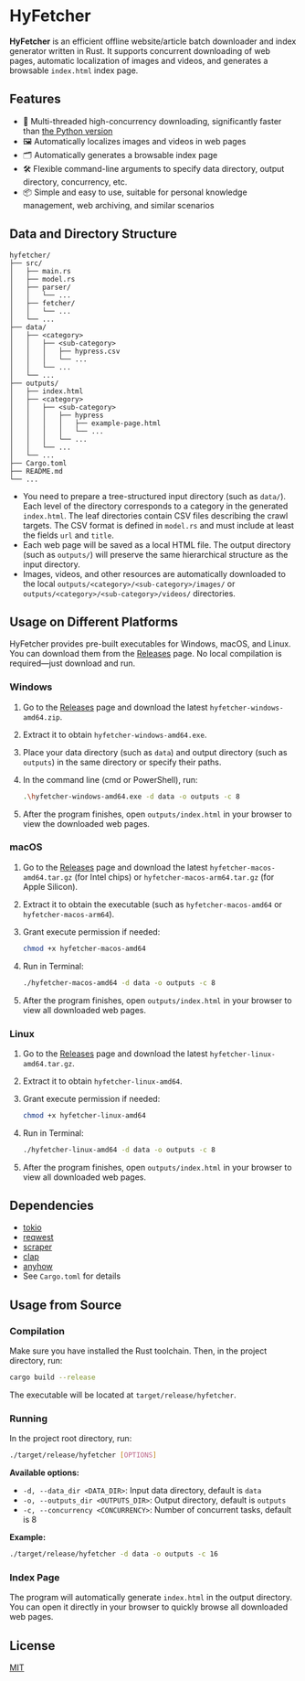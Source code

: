 # HyFetcher

**HyFetcher** is an efficient offline website/article batch downloader and index generator written in Rust. It supports concurrent downloading of web pages, automatic localization of images and videos, and generates a browsable `index.html` index page.

## Features

- 🚀 Multi-threaded high-concurrency downloading, significantly faster than [the Python version](https://github.com/hyperplasma/hyplusite-exporter)
- 🖼️ Automatically localizes images and videos in web pages
- 🗂️ Automatically generates a browsable index page
- 🛠️ Flexible command-line arguments to specify data directory, output directory, concurrency, etc.
- 📦 Simple and easy to use, suitable for personal knowledge management, web archiving, and similar scenarios

## Data and Directory Structure

```
hyfetcher/
├── src/
│   ├── main.rs
│   ├── model.rs
│   ├── parser/
│   │   └── ...
│   ├── fetcher/
│   │   └── ...
│   └── ...
├── data/
│   ├── <category>
│   │   ├── <sub-category>
│   │   │   ├── hypress.csv
│   │   │   └── ...
│   │   └── ...
│   └── ...
├── outputs/
│   ├── index.html
│   ├── <category>
│   │   ├── <sub-category>
│   │   │   ├── hypress
│   │   │   │   ├── example-page.html
│   │   │   │   └── ...
│   │   │   └── ...
│   │   └── ...
│   └── ...
├── Cargo.toml
├── README.md
└── ...
```

- You need to prepare a tree-structured input directory (such as `data/`). Each level of the directory corresponds to a category in the generated `index.html`. The leaf directories contain CSV files describing the crawl targets. The CSV format is defined in `model.rs` and must include at least the fields `url` and `title`.
- Each web page will be saved as a local HTML file. The output directory (such as `outputs/`) will preserve the same hierarchical structure as the input directory.
- Images, videos, and other resources are automatically downloaded to the local `outputs/<category>/<sub-category>/images/` or `outputs/<category>/<sub-category>/videos/` directories.

## Usage on Different Platforms

HyFetcher provides pre-built executables for Windows, macOS, and Linux. You can download them from the [Releases](https://github.com/hyperplasma/hyfetcher/releases) page. No local compilation is required—just download and run.

### Windows

1. Go to the [Releases](https://github.com/hyperplasma/hyfetcher/releases) page and download the latest `hyfetcher-windows-amd64.zip`.
2. Extract it to obtain `hyfetcher-windows-amd64.exe`.
3. Place your data directory (such as `data`) and output directory (such as `outputs`) in the same directory or specify their paths.
4. In the command line (cmd or PowerShell), run:

    ```sh
    .\hyfetcher-windows-amd64.exe -d data -o outputs -c 8
    ```

5. After the program finishes, open `outputs/index.html` in your browser to view the downloaded web pages.

### macOS

1. Go to the [Releases](https://github.com/hyperplasma/hyfetcher/releases) page and download the latest `hyfetcher-macos-amd64.tar.gz` (for Intel chips) or `hyfetcher-macos-arm64.tar.gz` (for Apple Silicon).
2. Extract it to obtain the executable (such as `hyfetcher-macos-amd64` or `hyfetcher-macos-arm64`).
3. Grant execute permission if needed:

    ```sh
    chmod +x hyfetcher-macos-amd64
    ```

4. Run in Terminal:

    ```sh
    ./hyfetcher-macos-amd64 -d data -o outputs -c 8
    ```

5. After the program finishes, open `outputs/index.html` in your browser to view all downloaded web pages.

### Linux

1. Go to the [Releases](https://github.com/hyperplasma/hyfetcher/releases) page and download the latest `hyfetcher-linux-amd64.tar.gz`.
2. Extract it to obtain `hyfetcher-linux-amd64`.
3. Grant execute permission if needed:

    ```sh
    chmod +x hyfetcher-linux-amd64
    ```

4. Run in Terminal:

    ```sh
    ./hyfetcher-linux-amd64 -d data -o outputs -c 8
    ```

5. After the program finishes, open `outputs/index.html` in your browser to view all downloaded web pages.

## Dependencies

- [tokio](https://crates.io/crates/tokio)
- [reqwest](https://crates.io/crates/reqwest)
- [scraper](https://crates.io/crates/scraper)
- [clap](https://crates.io/crates/clap)
- [anyhow](https://crates.io/crates/anyhow)
- See `Cargo.toml` for details

## Usage from Source

### Compilation

Make sure you have installed the Rust toolchain. Then, in the project directory, run:

```sh
cargo build --release
```

The executable will be located at `target/release/hyfetcher`.

### Running

In the project root directory, run:

```sh
./target/release/hyfetcher [OPTIONS]
```

**Available options:**

- `-d, --data_dir <DATA_DIR>`: Input data directory, default is `data`
- `-o, --outputs_dir <OUTPUTS_DIR>`: Output directory, default is `outputs`
- `-c, --concurrency <CONCURRENCY>`: Number of concurrent tasks, default is 8

**Example:**

```sh
./target/release/hyfetcher -d data -o outputs -c 16
```

### Index Page

The program will automatically generate `index.html` in the output directory. You can open it directly in your browser to quickly browse all downloaded web pages.

## License

[MIT](LICENSE)